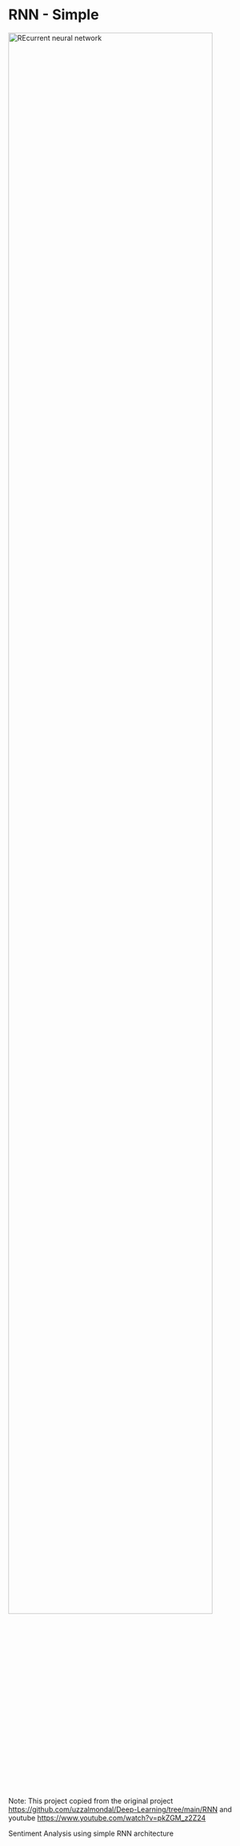 # RNN - Simple 
<img src="https://media.geeksforgeeks.org/wp-content/uploads/20230518134831/What-is-Recurrent-Neural-Network.webp" width="90%" alt="REcurrent neural network ">

Note: This project copied from the original project https://github.com/uzzalmondal/Deep-Learning/tree/main/RNN and 
      youtube https://www.youtube.com/watch?v=pkZGM_z2Z24 

Sentiment Analysis using simple RNN architecture
